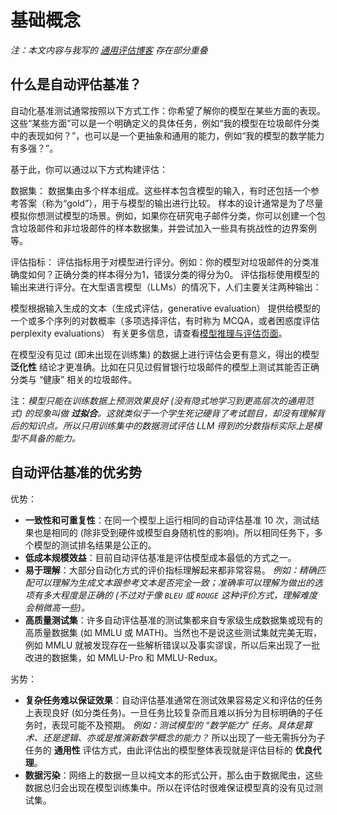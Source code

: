 # 基础概念

*注：本文内容与我写的 [通用评估博客](https://huggingface.co/blog/clefourrier/llm-evaluation) 存在部分重叠*
## 什么是自动评估基准？

自动化基准测试通常按照以下方式工作：你希望了解你的模型在某些方面的表现。这些“某些方面”可以是一个明确定义的具体任务，例如“我的模型在垃圾邮件分类中的表现如何？”，也可以是一个更抽象和通用的能力，例如“我的模型的数学能力有多强？”。

基于此，你可以通过以下方式构建评估：

数据集：
数据集由多个样本组成。这些样本包含模型的输入，有时还包括一个参考答案（称为“gold”），用于与模型的输出进行比较。
样本的设计通常是为了尽量模拟你想测试模型的场景。例如，如果你在研究电子邮件分类，你可以创建一个包含垃圾邮件和非垃圾邮件的样本数据集，并尝试加入一些具有挑战性的边界案例等。

评估指标：
评估指标用于对模型进行评分。例如：你的模型对垃圾邮件的分类准确度如何？正确分类的样本得分为1，错误分类的得分为0。
评估指标使用模型的输出来进行评分。在大型语言模型（LLMs）的情况下，人们主要关注两种输出：

模型根据输入生成的文本（生成式评估，generative evaluation）
提供给模型的一个或多个序列的对数概率（多项选择评估，有时称为 MCQA，或者困惑度评估 perplexity evaluations）
有关更多信息，请查看[模型推理与评估页面](https://huggingface.co/docs)。

在模型没有见过 (即未出现在训练集) 的数据上进行评估会更有意义，得出的模型 **泛化性** 结论才更准确。比如在只见过假冒银行垃圾邮件的模型上测试其能否正确分类与 “健康” 相关的垃圾邮件。

注：*模型只能在训练数据上预测效果良好 (没有隐式地学习到更高层次的通用范式) 的现象叫做 **过拟合**。这就类似于一个学生死记硬背了考试题目，却没有理解背后的知识点。所以只用训练集中的数据测试评估 LLM 得到的分数指标实际上是模型不具备的能力。*

## 自动评估基准的优劣势
优势：
- **一致性和可重复性**：在同一个模型上运行相同的自动评估基准 10 次，测试结果也是相同的 (除非受到硬件或模型自身随机性的影响)。所以相同任务下，多个模型的测试排名结果是公正的。
- **低成本规模效益**：目前自动评估基准是评估模型成本最低的方式之一。
- **易于理解**：大部分自动化方式的评价指标理解起来都非常容易。
  *例如：精确匹配可以理解为生成文本跟参考文本是否完全一致；准确率可以理解为做出的选项有多大程度是正确的 (不过对于像 `BLEU` 或 `ROUGE` 这种评价方式，理解难度会稍微高一些)。*
- **高质量测试集**：许多自动评估基准的测试集都来自专家级生成数据集或现有的高质量数据集 (如 MMLU 或 MATH)。当然也不是说这些测试集就完美无瑕，例如 MMLU 就被发现存在一些解析错误以及事实谬误，所以后来出现了一批改进的数据集，如 MMLU-Pro 和 MMLU-Redux。

劣势：
- **复杂任务难以保证效果**：自动评估基准通常在测试效果容易定义和评估的任务上表现良好 (如分类任务)。一旦任务比较复杂而且难以拆分为目标明确的子任务时，表现可能不及预期。
  *例如：测试模型的 “数学能力” 任务。具体是算术、还是逻辑、亦或是推演新数学概念的能力？*
  所以出现了一些无需拆分为子任务的 **通用性** 评估方式，由此评估出的模型整体表现就是评估目标的 **优良代理**。 
- **数据污染**：网络上的数据一旦以纯文本的形式公开，那么由于数据爬虫，这些数据总归会出现在模型训练集中。所以在评估时很难保证模型真的没有见过测试集。
